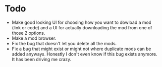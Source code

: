 # Todo
- Make good looking UI for choosing how you want to dowload a mod (link or code) and a UI for actually downloading the mod from one of those 2 options.
- Make a mod browser.
- Fix the bug that doesn't let you delete all the mods.
- Fix a bug that might exist or might not where duplicate mods can be added anyways. Honestly I don't even know if this bug exists anymore. It has been driving me crazy.